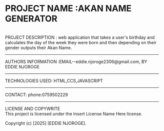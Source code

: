<h1>PROJECT NAME :AKAN NAME GENERATOR</h1> <br>
PROJECT DESCRIPTION : web application that takes a user's birthday and calculates the day of the week they were born and then depending on their gender outputs their Akan Name. <br> <hr>
AUTHORS INFORMATION :EMAIL--eddie.njoroge2306@gmail.com, BY EDDIE NJOROGE<br> <hr>
TECHNOLOGIES USED: HTML,CCS,JAVASCRIPT <br> <hr>
CONTACT: phone:0759502229 <br> <hr>
LICENSE AND COPYWRITE<br> 
This project is licensed under the Insert License Name Here license.

Copyright (c) [2025] [EDDIE NJOROGE].

